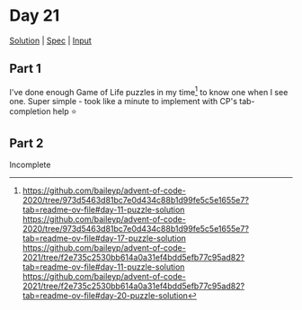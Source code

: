 # Day 21

[Solution](../lib/day21.rb) | [Spec](../spec/day21_spec.rb) | [Input](../input/day21.txt)

## Part 1

I've done enough Game of Life puzzles in my time[^conway] to know one when I see one. Super simple - took like a minute
to implement with CP's tab-completion help ⭐

## Part 2

Incomplete

[^conway]:
    https://github.com/baileyp/advent-of-code-2020/tree/973d5463d81bc7e0d434c88b1d99fe5c5e1655e7?tab=readme-ov-file#day-11-puzzle-solution
    https://github.com/baileyp/advent-of-code-2020/tree/973d5463d81bc7e0d434c88b1d99fe5c5e1655e7?tab=readme-ov-file#day-17-puzzle-solution
    https://github.com/baileyp/advent-of-code-2021/tree/f2e735c2530bb614a0a31ef4bdd5efb77c95ad82?tab=readme-ov-file#day-11-puzzle-solution
    https://github.com/baileyp/advent-of-code-2021/tree/f2e735c2530bb614a0a31ef4bdd5efb77c95ad82?tab=readme-ov-file#day-20-puzzle-solution